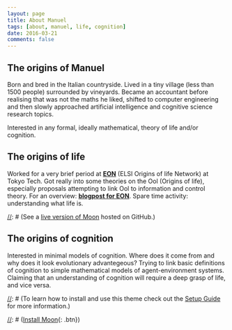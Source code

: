 ```yaml
---
layout: page
title: About Manuel
tags: [about, manuel, life, cognition]
date: 2016-03-21
comments: false
---
```

    
[//]: # (<center><a href="http://taylantatli.github.io/Moon"><b>Moon</b></a> is a minimal, one column jekyll theme.</center>)

## The origins of Manuel
Born and bred in the Italian countryside. Lived in a tiny village (less than 1500 people) surrounded by vineyards. Became an accountant before realising that was not the maths he liked, shifted to computer engineering and then slowly approached artificial intelligence and cognitive science research topics.

Interested in any formal, ideally mathematical, theory of life and/or cognition.

## The origins of life
Worked for a very brief period at <a href="http://eon.elsi.jp/"><b>EON</b></a> (ELSI Origins of life Network) at Tokyo Tech. Got really into some theories on the Ool (Origins of life), especially proposals attempting to link Ool to information and control theory. For an overview: <a href="http://eon.elsi.jp/information-and-regulation-at-the-origins-of-life/"><b>blogpost for EON</b></a>. Spare time activity: understanding what life is.

[//]: # ({% capture images %})
[//]: # (    https://cloud.githubusercontent.com/assets/754514/14509720/61c61058-01d6-11e6-93ab-0918515ecd56.png)
[//]: # (    https://cloud.githubusercontent.com/assets/754514/14509716/61ac6c8e-01d6-11e6-879f-8308883de790.png)
[//]: # ({% endcapture %})
[//]: # ({% include gallery images=images caption="Screenshots of Moon Theme" cols=2 %})

[//]: # (See a [live version of Moon](http://taylantatli.github.io/Moon) hosted on GitHub.)

## The origins of cognition
Interested in minimal models of cognition. Where does it come from and why does it look evolutionary advantegeous? Trying to link basic definitions of cognition to simple mathematical models of agent-environment systems. Claiming that an understanding of cognition will require a deep grasp of life, and vice versa.

[//]: # (To learn how to install and use this theme check out the [Setup Guide](http://taylantatli.me/Moon/moon-theme/) for more information.)
      
[//]: # ([Install Moon](https://github.com/TaylanTatli/Moon){: .btn})
